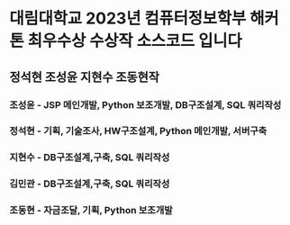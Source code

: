 # 대림대학교 2023년 컴퓨터정보학부 해커톤 최우수상 수상작 소스코드 입니다
## 정석현 조성윤 지현수 조동현작

### 조성윤 - JSP 메인개발, Python 보조개발, DB구조설계, SQL 쿼리작성
### 정석현 - 기획, 기술조사, HW구조설계, Python 메인개발, 서버구축
### 지현수 - DB구조설계,구축, SQL 쿼리작성
### 김민관 - DB구조설계,구축, SQL 쿼리작성
### 조동현 - 자금조달, 기획, Python 보조개발
